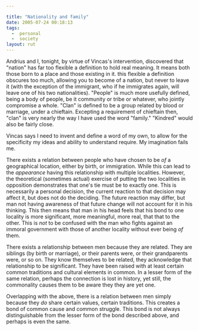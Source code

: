 ```yaml
---

title: "Nationality and family"
date: 2005-07-24 00:18:13
tags:
  -  personal
  -  society
layout: rut
---
```


<p>Andrius and I, tonight, by virtue of Vincas's intervention, discovered that "nation" has far too flexible a definition to hold real meaning.  It means both those born to a place and those existing in it.  this flexible a definition obscures too much, allowing you to become of a nation, but never to leave it (with the exception of the immigrant, who if he immigrates again, will leave one of his two nationalities).  "People" is much more usefully defined, being a body of people, be it community or tribe or whatever, who jointly compromise a whole.  "Clan" is defined to be a group related by blood or marriage, under a chieftain.  Excepting a requirement of chieftain then, "clan" is very nearly the way I have used the word "family."  "Kindred" would also be fairly close.</p>  <p>Vincas says I need to invent and define a word of my own, to allow for the specificity my ideas and ability to understand require. My imagination fails me.</p>  <p>There exists a relation between people who have chosen to be <em>of</em> a geographical location, either by birth, or immigration.  While this can lead to the <em>appearance</em> having this relationship with multiple localities.  However, the theoretical (sometimes actual) exercise of putting the two localities in opposition demonstrates that one's tie must be to exactly one. This is necessarily a personal decision, the current reaction to that decision may affect it, but does not do the deciding.  The future reaction may differ, but man not having awareness of that future change will not account for it in his thinking.  This then means that man in his head feels that his bond to one locality is more significant, more meaningful, more real, that that to the other. This is <em>not</em> to be confused with the man who fights against an immoral government with those of another locality without ever being <em>of</em> them.</p>  <p>There exists a relationship between men because they are related. They are siblings (by birth or marriage), or their parents were, or their grandparents were, or so on.  They know themselves to be related, they acknowledge that relationship to be significant. They have been raised with at least certain common traditions and cultural elements in common.  In a lesser form of the same relation, perhaps the connection is lost in history, yet still, the commonality causes them to be aware they they are yet one.</p>  <p>Overlapping with the above, there is a relation between men simply because they <em>do</em> share certain values, certain traditions. This creates a bond of common cause and common struggle.  This bond is not always distinguishable from the lesser form of the bond described above, and perhaps is even the same.</p>

